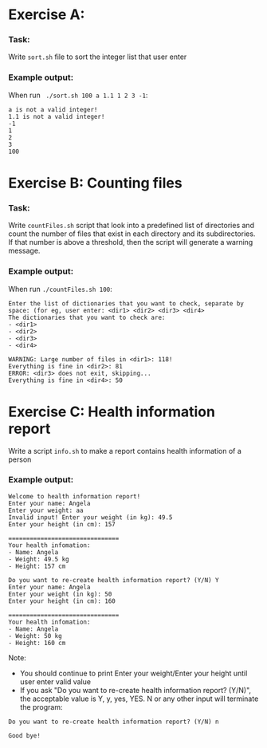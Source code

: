 # Exercise A: 
### Task:
Write ```sort.sh``` file to sort the integer list that user enter
### Example output:
When run ``` ./sort.sh 100 a 1.1 1 2 3 -1```:

```  
a is not a valid integer!
1.1 is not a valid integer!
-1
1
2
3
100
```

# Exercise B: Counting files
### Task:
Write ```countFiles.sh``` script that  look into a predefined list of directories and count the number of files that exist in each directory and its subdirectories. 
If that number is above a threshold, then the script will generate a warning message.

### Example output:
When run ```./countFiles.sh 100```:

```
Enter the list of dictionaries that you want to check, separate by space: (for eg, user enter: <dir1> <dir2> <dir3> <dir4>
The dictionaries that you want to check are: 
- <dir1>
- <dir2>
- <dir3>
- <dir4>

WARNING: Large number of files in <dir1>: 118!
Everything is fine in <dir2>: 81
ERROR: <dir3> does not exit, skipping...
Everything is fine in <dir4>: 50
```

# Exercise C: Health information report
Write a script ```info.sh``` to make a report contains health information of a person

### Example output:
```
Welcome to health information report!
Enter your name: Angela
Enter your weight: aa
Invalid input! Enter your weight (in kg): 49.5
Enter your height (in cm): 157 

===============================
Your health infomation:
- Name: Angela
- Weight: 49.5 kg
- Height: 157 cm

Do you want to re-create health information report? (Y/N) Y
Enter your name: Angela
Enter your weight (in kg): 50
Enter your height (in cm): 160

===============================
Your health infomation:
- Name: Angela
- Weight: 50 kg
- Height: 160 cm
```
Note: 
- You should continue to print Enter your weight/Enter your height until user enter valid value
- If you ask "Do you want to re-create health information report? (Y/N)", the acceptable value is Y, y, yes, YES. N or any other input will terminate the program:
```
Do you want to re-create health information report? (Y/N) n

Good bye!
```


